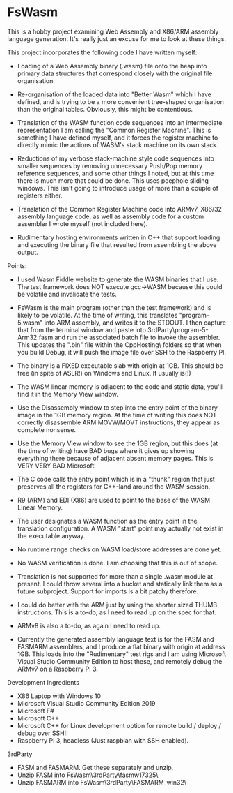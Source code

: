 
FsWasm
======

This is a hobby project examining Web Assembly and X86/ARM 
assembly language generation.  It's really just an excuse for
me to look at these things.

This project incorporates the following code I have written
myself:

- Loading of a Web Assembly binary (.wasm) file onto the heap
  into primary data structures that correspond closely with the
  original file organisation.
  
- Re-organisation of the loaded data into "Better Wasm" which
  I have defined, and is trying to be a more convenient 
  tree-shaped organisation than the original tables.  Obviously,
  this might be contentious.
  
- Translation of the WASM function code sequences into an
  intermediate representation I am calling the "Common Register
  Machine".  This is something I have defined myself, and it
  forces the register machine to directly mimic the actions of
  WASM's stack machine on its own stack.
  
- Reductions of my verbose stack-machine style code sequences 
  into smaller sequences by removing unnecessary Push/Pop memory
  reference sequences, and some other things I noted, but at
  this time there is much more that could be done.  This uses
  peephole sliding windows.  This isn't going to introduce 
  usage of more than a couple of registers either.
  
- Translation of the Common Register Machine code into ARMv7,
  X86/32 assembly language code, as well as assembly code for
  a custom assembler I wrote myself (not included here).

- Rudimentary hosting environments written in C++ that support
  loading and executing the binary file that resulted from 
  assembling the above output.

Points:

- I used Wasm Fiddle website to generate the WASM binaries
  that I use.  The test framework does NOT execute gcc->WASM
  because this could be volatile and invalidate the tests.

- FsWasm is the main program (other than the test framework)
  and is likely to be volatile.  At the time of writing, this
  translates "program-5.wasm" into ARM assembly, and writes
  it to the STDOUT.  I then capture that from the terminal
  window and paste into 3rdParty\program-5-Arm32.fasm and
  run the associated batch file to invoke the assembler.
  This updates the ".bin" file within the CppHosting\ folders
  so that when you build Debug, it will push the image file
  over SSH to the Raspberry PI.
  
- The binary is a FIXED executable slab with origin at 1GB.
  This should be free (in spite of ASLR!) on Windows and Linux.
  It usually is(!)
  
- The WASM linear memory is adjacent to the code and static
  data, you'll find it in the Memory View window.
  
- Use the Disassembly window to step into the entry point
  of the binary image in the 1GB memory region.  At the time
  of writing this does NOT correctly disassemble ARM MOVW/MOVT
  instructions, they appear as complete nonsense.
 
- Use the Memory View window to see the 1GB region, but this
  does (at the time of writing) have BAD bugs where it gives
  up showing everything there because of adjacent absent 
  memory pages.  This is VERY VERY BAD Microsoft!

- The C code calls the entry point which is in a "thunk"
  region that just preserves all the registers for C++-land
  around the WASM session.
  
- R9 (ARM) and EDI (X86) are used to point to the base of the
  WASM Linear Memory.
 
- The user designates a WASM function as the entry point in
  the translation configuration.  A WASM "start" point may
  actually not exist in the executable anyway.

- No runtime range checks on WASM load/store addresses are
  done yet.
  
- No WASM verification is done.  I am choosing that this is
  out of scope.

- Translation is not supported for more than a single .wasm
  module at present.  I could throw several into a bucket and
  statically link them as a future subproject.  Support for 
  imports is a bit patchy therefore.

- I could do better with the ARM just by using the shorter
  sized THUMB instructions.  This is a to-do, as I need to read
  up on the spec for that.
  
- ARMv8 is also a to-do, as again I need to read up.

- Currently the generated assembly language text is for the
  FASM and FASMARM assemblers, and I produce a flat binary
  with origin at address 1GB.  This loads into the "Rudimentary"
  test rigs and I am using Microsoft Visual Studio Community
  Edition to host these, and remotely debug the ARMv7 on a
  Raspberry PI 3.
  
Development Ingredients

- X86 Laptop with Windows 10
- Microsoft Visual Studio Community Edition 2019
- Microsoft F#
- Microsoft C++
- Microsoft C++ for Linux development option for remote
  build / deploy / debug over SSH!!
- Raspberry PI 3, headless  (Just raspbian with SSH enabled).

3rdParty

- FASM and FASMARM.  Get these separately and unzip.
- Unzip FASM into FsWasm\3rdParty\fasmw17325\
- Unzip FASMARM into FsWasm\3rdParty\FASMARM_win32\

